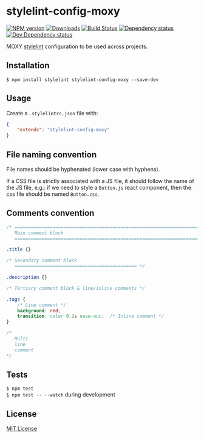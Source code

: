 # stylelint-config-moxy

[![NPM version][npm-image]][npm-url] [![Downloads][downloads-image]][npm-url] [![Build Status][travis-image]][travis-url] [![Dependency status][david-dm-image]][david-dm-url] [![Dev Dependency status][david-dm-dev-image]][david-dm-dev-url] 


[npm-url]:https://npmjs.org/package/stylelint-config-moxy
[npm-image]:http://img.shields.io/npm/v/stylelint-config-moxy.svg
[downloads-image]:http://img.shields.io/npm/dm/stylelint-config-moxy.svg
[travis-url]:https://travis-ci.org/moxystudio/stylelint-config-moxy
[travis-image]:http://img.shields.io/travis/moxystudio/stylelint-config-moxy/master.svg
[david-dm-url]:https://david-dm.org/moxystudio/stylelint-config
[david-dm-image]:https://img.shields.io/david/moxystudio/stylelint-config.svg
[david-dm-dev-url]:https://david-dm.org/moxystudio/stylelint-config?type=dev
[david-dm-dev-image]:https://img.shields.io/david/dev/moxystudio/stylelint-config.svg

MOXY [stylelint](http://stylelint.org/) configuration to be used across projects.


## Installation

`$ npm install stylelint stylelint-config-moxy --save-dev`


## Usage

Create a `.stylelintrc.json` file with:

```json
{
    "extends": "stylelint-config-moxy"
}
```

## File naming convention

File names should be hyphenated (lower case with hyphens).

If a CSS file is strictly associated with a JS file, it should follow the name of the JS file, e.g.: if we need to style a `Button.js` react component, then the css file should be named `Button.css`.


## Comments convention

```css
/* ==========================================================================
   Main comment block
   ========================================================================== */

.title {}

/* Secondary comment block
   ============================================= */

.description {}

/* Tertiary comment block & line/inline comments */

.tags {
    /* Line comment */
    background: red;
    transition: color 0.2s ease-out;  /* Inline comment */
}

/*
   Multi
   line
   comment
*/
```


## Tests

`$ npm test`   
`$ npm test -- --watch` during development


## License

[MIT License](http://opensource.org/licenses/MIT)

